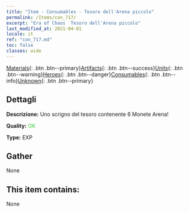 ```yaml
---
title: "Item - Consumables - Tesoro dell'Arena piccolo"
permalink: /Items/con_717/
excerpt: "Era of Chaos  Tesoro dell'Arena piccolo"
last_modified_at: 2021-04-01
locale: it
ref: "con_717.md"
toc: false
classes: wide
---
```

 [Materials](/it/Items/){: .btn .btn--primary}[Artifacts](/it/Items/Artifacts/){: .btn .btn--success}[Units](/it/Items/Units/){: .btn .btn--warning}[Heroes](/it/Items/Heroes/){: .btn .btn--danger}[Consumables](/it/Items/Consumables/){: .btn .btn--info}[Unknown](/it/Items/Unknown/){: .btn .btn--primary}

## Dettagli
 **Descrizione:** Uno scrigno del tesoro contenente 6 Monete Arena!

 **Quality:** <span style="color: #32CD32">OK</span>

 **Type:** EXP

## Gather

  None

## This item contains:

  None

